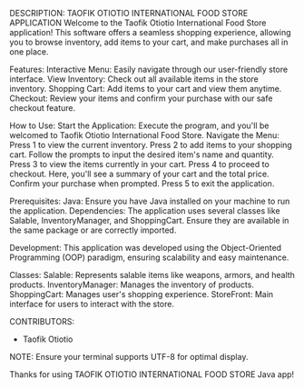 DESCRIPTION:
TAOFIK OTIOTIO INTERNATIONAL FOOD STORE APPLICATION
Welcome to the Taofik Otiotio International Food Store application! This software offers a seamless shopping experience, allowing you to browse inventory, add items to your cart, and make purchases all in one place.

Features:
Interactive Menu: Easily navigate through our user-friendly store interface.
View Inventory: Check out all available items in the store inventory.
Shopping Cart: Add items to your cart and view them anytime.
Checkout: Review your items and confirm your purchase with our safe checkout feature.

How to Use:
Start the Application: Execute the program, and you'll be welcomed to Taofik Otiotio International Food Store.
Navigate the Menu:
Press 1 to view the current inventory.
Press 2 to add items to your shopping cart. Follow the prompts to input the desired item's name and quantity.
Press 3 to view the items currently in your cart.
Press 4 to proceed to checkout. Here, you'll see a summary of your cart and the total price. Confirm your purchase when prompted.
Press 5 to exit the application.

Prerequisites:
Java: Ensure you have Java installed on your machine to run the application.
Dependencies: The application uses several classes like Salable, InventoryManager, and ShoppingCart. Ensure they are available in the same package or are correctly imported.

Development:
This application was developed using the Object-Oriented Programming (OOP) paradigm, ensuring scalability and easy maintenance.

Classes:
Salable: Represents salable items like weapons, armors, and health products.
InventoryManager: Manages the inventory of products.
ShoppingCart: Manages user's shopping experience.
StoreFront: Main interface for users to interact with the store.

CONTRIBUTORS:
- Taofik Otiotio

NOTE:
Ensure your terminal supports UTF-8 for optimal display.

Thanks for using TAOFIK OTIOTIO INTERNATIONAL FOOD STORE Java app!
